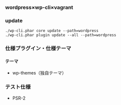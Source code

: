 ### wordpress×wp-cli×vagrant


### update
```
./wp-cli.phar core update --path=wordpress
./wp-cli.phar plugin update --all --path=wordpress
```

### 仕様プラグイン・仕様テーマ


#### テーマ
* wp-themes（独自テーマ）

### テスト仕様
* PSR-2
